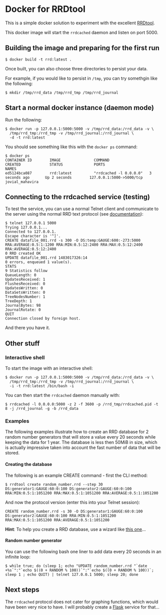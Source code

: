 # Docker for RRDtool

This is a simple docker solution to experiment with the excellent [RRDtool](http://oss.oetiker.ch/rrdtool).

This docker image will start the `rrdcached` daemon and listen on port 5000.

## Building the image and preparing for the first run

	$ docker build -t rrd:latest .

Once built, you can also choose three directories to persist your data.

For example, if you would like to persist in `/tmp`, you can try somethgin like the following:

	$ mkdir /tmp/rrd_data /tmp/rrd_tmp /tmp/rrd_journal

## Start a normal docker instance (daemon mode)

Run the following:

	$ docker run -p 127.0.0.1:5000:5000 -v /tmp/rrd_data:/rrd_data -v \
      /tmp/rrd_tmp:/rrd_tmp -v /tmp/rrd_journal:/rrd_journal \ 
      -d -t rrd:latest

You should see something like this with the `docker ps` command:

	$ docker ps
	CONTAINER ID        IMAGE               COMMAND                  CREATED             STATUS              PORTS                      NAMES
	ed5124bca087        rrd:latest          "rrdcached -l 0.0.0.0"   3 seconds ago       Up 2 seconds        127.0.0.1:5000->5000/tcp   jovial_mahavira

## Connecting to the rrdcached service (testing)

To test the service, you can use a normal Telnet client and communicate to the server using the normal RRD text protocol (see [documentation](http://oss.oetiker.ch/rrdtool/doc/rrdcached.en.html)):

	$ telnet 127.0.0.1 5000
    Trying 127.0.0.1...
	Connected to 127.0.0.1.
	Escape character is '^]'.
	CREATE datafile_001.rrd -s 300 -O DS:temp:GAUGE:600:-273:5000 RRA:AVERAGE:0.5:1:1200 RRA:MIN:0.5:12:2400 RRA:MAX:0.5:12:2400 RRA:AVERAGE:0.5:12:2400
	0 RRD created OK
	UPDATE datafile_001.rrd 1483017326:14
	0 errors, enqueued 1 value(s).
	STATS   
	9 Statistics follow
	QueueLength: 0
	UpdatesReceived: 1
	FlushesReceived: 0
	UpdatesWritten: 0
	DataSetsWritten: 0
	TreeNodesNumber: 1
	TreeDepth: 1
	JournalBytes: 98
	JournalRotate: 0
	QUIT
	Connection closed by foreign host.

And there you have it.

## Other stuff

### Interactive shell

To start the image with an interactive shell:

	$ docker run -p 127.0.0.1:5000:5000 -v /tmp/rrd_data:/rrd_data -v \
      /tmp/rrd_tmp:/rrd_tmp -v /tmp/rrd_journal:/rrd_journal \ 
      -i -t rrd:latest /bin/bash -i

You can then start the `rrdcached` daemon manually with:

	$ rrdcached -l 0.0.0.0:5000 -z 2 -f 3600 -p /rrd_tmp/rrdcached.pid -t 8 -j /rrd_journal -g -b /rrd_data

### Examples

The following examples illustrate how to create an RRD database for 2 random number generators that will store a value every 20 seconds while keeping the data for 1 year. The database is less then 50MiB in size, which is actually impressive taken into account the fast number of data that will be stored.

#### Creating the database

The following is an example CREATE command - first the CLI method:

	$ rrdtool create random_number.rrd --step 30 DS:generator1:GAUGE:60:0:100 DS:generator2:GAUGE:60:0:100 RRA:MIN:0.5:1:1051200 RRA:MAX:0.5:1:1051200 RRA:AVERAGE:0.5:1:1051200

And now the protocol version (enter this into your Telnet session):

	CREATE random_number.rrd -s 30 -O DS:generator1:GAUGE:60:0:100 DS:generator2:GAUGE:60:0:100 RRA:MIN:0.5:1:1051200 RRA:MAX:0.5:1:1051200 RRA:AVERAGE:0.5:1:1051200

<b>Hint</b>: To help you create a RRD database, use a wizard like [this one](http://rrdwizard.appspot.com/rrdcreate.php)...

#### Random number generator

You can use the following bash one liner to add data every 20 seconds in an infinite loop:

	$ while true; do (sleep 1; echo "UPDATE random_number.rrd "`date +%s`":"`echo $((0 + RANDOM % 100))`":"`echo $((0 + RANDOM % 100))`; sleep 1 ; echo QUIT) | telnet 127.0.0.1 5000; sleep 20; done

## Next steps

The `rrdcached` protocol does not cater for graphing functions, which would have been very nice to have. I will probably create a [Flask](http://flask.pocoo.org/) service for that...